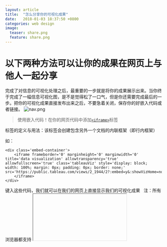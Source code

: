 ```yaml
---
layout: article
title:  "怎么分享你的可视化成果"
date:   2018-01-03 18:37:50 +0800
categories: web design
image:
  teaser: share.png
  feature: share.png
---
```


# **以下两种方法可以让你的成果在网页上与他人一起分享**

   完成了对信息的可视化处理之后，最重要的一步就是将你的成果展示出来。当你终于完成了一幅信息可视化图，是不是觉得松了一口气，但是你还需要完成最后的一步。把你的可视化成果直接发布出来之后，不要急着关闭，保存你的好嵌入代码或者链接。
![nav.png](https://i.loli.net/2018/01/03/5a4c99e5d8b28.png)

> 使用嵌入代码！在你的网页代码中添加[`<iframe>`](http://www.w3school.com.cn/tags/tag_iframe.asp)标签
 
标签的定义与用法：该标签会创建包含另外一个文档的内联框架（即行内框架）
 
 如：
```
<div class='embed-container'>
    <iframe frameborder='0' marginheight='0' marginwidth='0' title='data visualization' allowtransparency='true' allowfullscreen='true' class='tableauViz' style='display: block; width: 100%; margin: 0px; padding: 0px; border: none;' src='https://public.tableau.com/views/2_1944/2?:embed=y&:showVizHome=no&:host_url=https%3A%2F%2Fpublic.tableau.com%2F&:embed_code_version=3&:tabs=no&:toolbar=yes&:animate_transition=yes&:display_static_image=no&:display_spinner=no&:display_overlay=yes&:display_count=yes&:loadOrderID=0'>
    </iframe>
</div>
```
 
 键入这些代码，我们就可以在我们的网页上直接显示我们的可视化成果
 
 注：所有浏览器都支持 <iframe> 标签
 
> 使用得到的链接在你的页面中，加入[`<a>`](http://www.w3school.com.cn/tags/tag_a.asp)标签，点击就可以显示我们的成果了
 
标签的定义与用法：标签定义超链接，用于从一张页面链接到另一张页面；元素最重要的属性是 href 属性，它指示链接的目标。
 
如：

```
<a href="https://public.tableau.com/views/_15988/sheet2?:embed=y&:display_count=yes</a>
```

 
_只要上述的其中一个步骤，你就可以展示你的成果了！_

